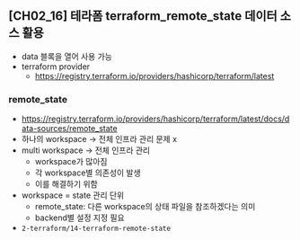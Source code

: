 ## [CH02_16] 테라폼 terraform_remote_state 데이터 소스 활용
- data 블록을 열어 사용 가능
- terraform provider
  - https://registry.terraform.io/providers/hashicorp/terraform/latest

### remote_state
- https://registry.terraform.io/providers/hashicorp/terraform/latest/docs/data-sources/remote_state
- 하나의 workspace -> 전체 인프라 관리 문제 x
- multi workspace -> 전체 인프라 관리
  - workspace가 많아짐
  - 각 workspace별 의존성이 발생
  - 이를 해결하기 위함
- workspace = state 관리 단위
  - remote_state: 다른 workspace의 상태 파일을 참조하겠다는 의미
  - backend별 설정 지정 필요
- `2-terraform/14-terraform-remote-state`
